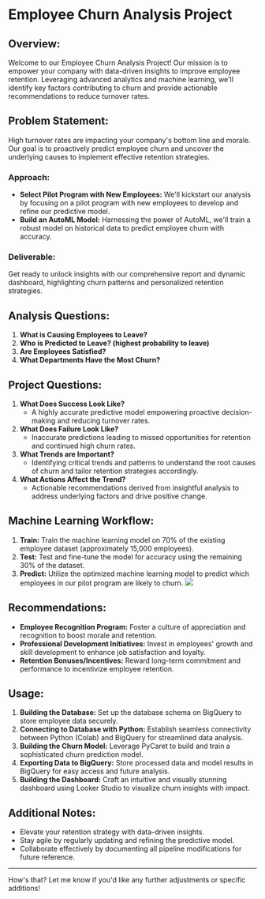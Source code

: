 # Employee Churn Analysis Project

## Overview:
Welcome to our Employee Churn Analysis Project! Our mission is to empower your company with data-driven insights to improve employee retention. Leveraging advanced analytics and machine learning, we'll identify key factors contributing to churn and provide actionable recommendations to reduce turnover rates.

## Problem Statement:
High turnover rates are impacting your company's bottom line and morale. Our goal is to proactively predict employee churn and uncover the underlying causes to implement effective retention strategies.

### Approach:
- **Select Pilot Program with New Employees:** We'll kickstart our analysis by focusing on a pilot program with new employees to develop and refine our predictive model.
- **Build an AutoML Model:** Harnessing the power of AutoML, we'll train a robust model on historical data to predict employee churn with accuracy.

### Deliverable:
Get ready to unlock insights with our comprehensive report and dynamic dashboard, highlighting churn patterns and personalized retention strategies.

## Analysis Questions:
1. **What is Causing Employees to Leave?**
2. **Who is Predicted to Leave? (highest probability to leave)**
3. **Are Employees Satisfied?**
4. **What Departments Have the Most Churn?**

## Project Questions:
1. **What Does Success Look Like?**
   - A highly accurate predictive model empowering proactive decision-making and reducing turnover rates.
2. **What Does Failure Look Like?**
   - Inaccurate predictions leading to missed opportunities for retention and continued high churn rates.
3. **What Trends are Important?**
   - Identifying critical trends and patterns to understand the root causes of churn and tailor retention strategies accordingly.
4. **What Actions Affect the Trend?**
   - Actionable recommendations derived from insightful analysis to address underlying factors and drive positive change.

## Machine Learning Workflow:
1. **Train:** Train the machine learning model on 70% of the existing employee dataset (approximately 15,000 employees).
2. **Test:** Test and fine-tune the model for accuracy using the remaining 30% of the dataset.
3. **Predict:** Utilize the optimized machine learning model to predict which employees in our pilot program are likely to churn.
![]([https://github.com/AbhishekKumar0313/Churn-Data-Analysis/blob/main/Screenshot%202024-05-12%20172317.png])
## Recommendations:
- **Employee Recognition Program:** Foster a culture of appreciation and recognition to boost morale and retention.
- **Professional Development Initiatives:** Invest in employees' growth and skill development to enhance job satisfaction and loyalty.
- **Retention Bonuses/Incentives:** Reward long-term commitment and performance to incentivize employee retention.

## Usage:
1. **Building the Database:** Set up the database schema on BigQuery to store employee data securely.
2. **Connecting to Database with Python:** Establish seamless connectivity between Python (Colab) and BigQuery for streamlined data analysis.
3. **Building the Churn Model:** Leverage PyCaret to build and train a sophisticated churn prediction model.
4. **Exporting Data to BigQuery:** Store processed data and model results in BigQuery for easy access and future analysis.
5. **Building the Dashboard:** Craft an intuitive and visually stunning dashboard using Looker Studio to visualize churn insights with impact.

## Additional Notes:
- Elevate your retention strategy with data-driven insights.
- Stay agile by regularly updating and refining the predictive model.
- Collaborate effectively by documenting all pipeline modifications for future reference.

---

How's that? Let me know if you'd like any further adjustments or specific additions!
